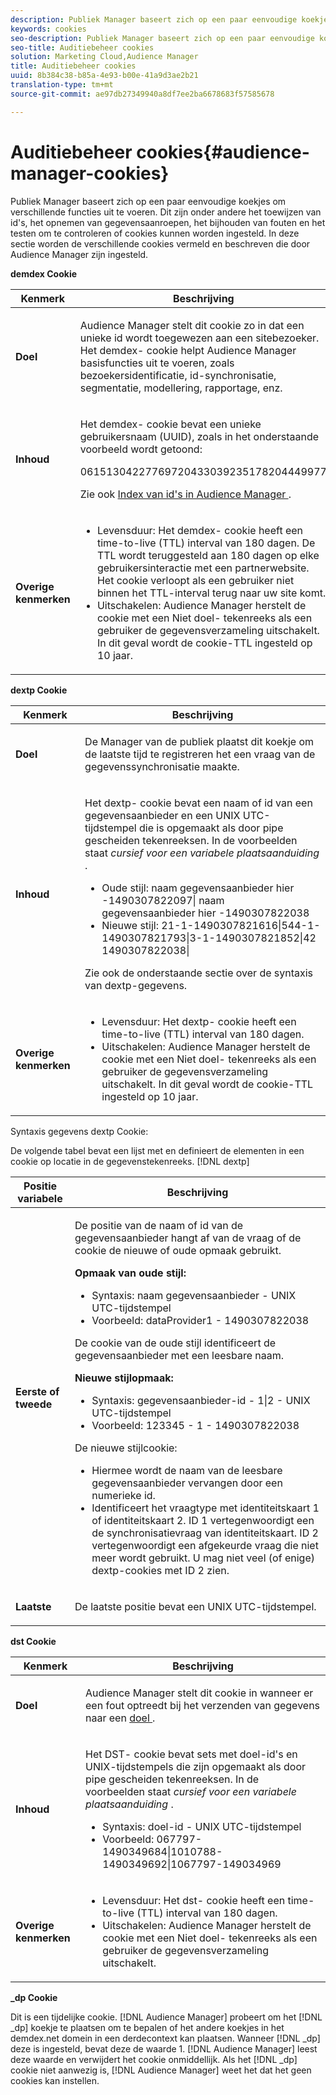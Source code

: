 ```yaml
---
description: Publiek Manager baseert zich op een paar eenvoudige koekjes om verschillende functies uit te voeren. Dit zijn onder andere het toewijzen van id's, het opnemen van gegevensaanroepen, het bijhouden van fouten en het testen om te controleren of cookies kunnen worden ingesteld. In deze sectie worden de verschillende cookies vermeld en beschreven die door Audience Manager zijn ingesteld.
keywords: cookies
seo-description: Publiek Manager baseert zich op een paar eenvoudige koekjes om verschillende functies uit te voeren. Dit zijn onder andere het toewijzen van id's, het opnemen van gegevensaanroepen, het bijhouden van fouten en het testen om te controleren of cookies kunnen worden ingesteld. In deze sectie worden de verschillende cookies vermeld en beschreven die door Audience Manager zijn ingesteld.
seo-title: Auditiebeheer cookies
solution: Marketing Cloud,Audience Manager
title: Auditiebeheer cookies
uuid: 8b384c38-b85a-4e93-b00e-41a9d3ae2b21
translation-type: tm+mt
source-git-commit: ae97db27349940a8df7ee2ba6678683f57585678

---
```



# Auditiebeheer cookies{#audience-manager-cookies}

Publiek Manager baseert zich op een paar eenvoudige koekjes om verschillende functies uit te voeren. Dit zijn onder andere het toewijzen van id&#39;s, het opnemen van gegevensaanroepen, het bijhouden van fouten en het testen om te controleren of cookies kunnen worden ingesteld. In deze sectie worden de verschillende cookies vermeld en beschreven die door Audience Manager zijn ingesteld.

**demdex Cookie**

<table id="table_1CCF7EA2BC9E421F8DEECA5F611E33F6"> 
 <thead> 
  <tr> 
   <th colname="col1" class="entry"> Kenmerk </th> 
   <th colname="col2" class="entry"> Beschrijving </th> 
  </tr> 
 </thead>
 <tbody> 
  <tr> 
   <td colname="col1"> <p> <b>Doel</b> </p> </td> 
   <td colname="col2"> <p> <span class="keyword"> Audience Manager </span> stelt dit cookie zo in dat een unieke id wordt toegewezen aan een sitebezoeker. Het <span class="wintitle"> demdex- </span> cookie helpt <span class="keyword"> Audience Manager basisfuncties uit te </span> voeren, zoals bezoekersidentificatie, id-synchronisatie, segmentatie, modellering, rapportage, enz. </p> </td> 
  </tr> 
  <tr> 
   <td colname="col1"> <p> <b>Inhoud</b> </p> </td> 
   <td colname="col2"> <p>Het <span class="wintitle"> demdex- </span> cookie bevat een unieke gebruikersnaam (UUID), zoals in het onderstaande voorbeeld wordt getoond: </p> <p> <span class="codeph"> 06151304227769720433039235178204449977 </span> </p> <p>Zie ook <a href="https://docs.adobe.com/content/help/en/audience-manager/user-guide/reference/ids-in-aam.html" format="https" scope="external"> Index van id's in Audience Manager </a>. </p> </td> 
  </tr> 
  <tr> 
   <td colname="col1"> <p> <b>Overige kenmerken</b> </p> </td> 
   <td colname="col2"> <p> 
     <ul id="ul_11291DA87C5045E880034E06C863BCDA"> 
      <li id="li_40C30A06A12449A4A8748621223CA71B">Levensduur: Het <span class="wintitle"> demdex- </span> cookie heeft een time-to-live (TTL) interval van 180 dagen. De TTL wordt teruggesteld aan 180 dagen op elke gebruikersinteractie met een partnerwebsite. Het cookie verloopt als een gebruiker niet binnen het TTL-interval terug naar uw site komt. </li> 
      <li id="li_A589EDA2198249829207A183872EF1FF">Uitschakelen: <span class="keyword"> Audience Manager </span> herstelt de cookie met een <span class="codeph"> Niet doel- </span> tekenreeks als een gebruiker de gegevensverzameling uitschakelt. In dit geval wordt de cookie-TTL ingesteld op 10 jaar. </li> 
     </ul> </p> </td> 
  </tr> 
 </tbody> 
</table>

**dextp Cookie**

<table id="table_7343C9C9ADD24D3FA693ECC76E4A4045"> 
 <thead> 
  <tr> 
   <th colname="col1" class="entry"> Kenmerk </th> 
   <th colname="col2" class="entry"> Beschrijving </th> 
  </tr> 
 </thead>
 <tbody> 
  <tr> 
   <td colname="col1"> <p> <b>Doel</b> </p> </td> 
   <td colname="col2"> <p> <span class="keyword"> De Manager van de publiek </span> plaatst dit koekje om de laatste tijd te registreren het een vraag van de gegevenssynchronisatie maakte. </p> </td> 
  </tr> 
  <tr> 
   <td colname="col1"> <p> <b>Inhoud</b> </p> </td> 
   <td colname="col2"> <p>Het <span class="wintitle"> dextp- </span> cookie bevat een naam of id van een gegevensaanbieder en een UNIX UTC-tijdstempel die is opgemaakt als door pipe gescheiden tekenreeksen. In de voorbeelden staat <i>cursief voor een variabele plaatsaanduiding</i> . </p> <p> 
     <ul id="ul_80D0BC3FCF06470991E12712401D784A"> 
      <li id="li_03747A433CEB4756A26CD866E716B89D">Oude stijl: naam <span class="codeph"><span class="varname"> gegevensaanbieder hier </span>-1490307822097| naam gegevensaanbieder hier <span class="varname"> </span>-1490307822038 </span> </li> 
      <li id="li_79E7000E82DB4ADA9E9887B017343B2D">Nieuwe stijl: 21-1-1490307821616|544-1-1490307821793|3-1-1490307821852|42 1490307822038| <span class="codeph"></span> </li> 
     </ul> </p> <p>Zie ook de onderstaande sectie over de syntaxis van dextp-gegevens. </p> </td> 
  </tr> 
  <tr> 
   <td colname="col1"> <p> <b>Overige kenmerken</b> </p> </td> 
   <td colname="col2"> <p> 
     <ul id="ul_4922AC2CD55D4C888A6FBEB22F8B889B"> 
      <li id="li_91A68C44E53840379C2ACDED25468735">Levensduur: Het <span class="wintitle"> dextp- </span> cookie heeft een time-to-live (TTL) interval van 180 dagen. </li> 
      <li id="li_6B8C674EFAAC4DABA0A640CF29247F99">Uitschakelen: <span class="keyword"> Audience Manager </span> herstelt de cookie met een <span class="codeph"> Niet doel- </span> tekenreeks als een gebruiker de gegevensverzameling uitschakelt. In dit geval wordt de cookie-TTL ingesteld op 10 jaar. </li> 
     </ul> </p> </td> 
  </tr> 
 </tbody> 
</table>

Syntaxis gegevens dextp Cookie:

De volgende tabel bevat een lijst met en definieert de elementen in een cookie op locatie in de gegevenstekenreeks. [!DNL dextp]

<table id="table_BE00604B97F24F5A94AA4F566063D785"> 
 <thead> 
  <tr> 
   <th colname="col1" class="entry"> Positie variabele </th> 
   <th colname="col2" class="entry"> Beschrijving </th> 
  </tr> 
 </thead>
 <tbody> 
  <tr> 
   <td colname="col1"> <p> <b>Eerste of tweede</b> </p> </td> 
   <td colname="col2"> <p>De positie van de naam of id van de gegevensaanbieder hangt af van de vraag of de cookie de nieuwe of oude opmaak gebruikt. </p> <p> <b>Opmaak van oude stijl:</b> </p> <p> 
     <ul id="ul_5BFBF40E3FE849CA859030F2D070FDF6"> 
      <li id="li_E8F4DC0CB15B472ABE9892B3A61D7F77">Syntaxis: <span class="codeph"><span class="varname"> naam gegevensaanbieder </span> - <span class="varname"> UNIX UTC-tijdstempel </span></span> </li> 
      <li id="li_7CD8B101156140F49EA97B18E9591402">Voorbeeld: dataProvider1 - 1490307822038 <span class="codeph"></span> </li> 
     </ul> </p> <p>De cookie van de oude stijl identificeert de gegevensaanbieder met een leesbare naam. </p> <p> <b>Nieuwe stijlopmaak:</b> </p> <p> 
     <ul id="ul_AC6225CA781746148C125F21DFED1ED9"> 
      <li id="li_29C4B52E398B4EA28944980A15B05A57">Syntaxis: <span class="codeph"><span class="varname"> gegevensaanbieder-id </span> - 1|2 - <span class="varname"> UNIX UTC-tijdstempel </span></span> </li> 
      <li id="li_3BF30CA5FED242DF96E0B54AFC64B06F">Voorbeeld: <span class="codeph"> 123345 - 1 - 1490307822038 </span> </li> 
     </ul> </p> <p>De nieuwe stijlcookie: </p> <p> 
     <ul id="ul_F05A91A455FA44C7A71186C0C9E31630"> 
      <li id="li_A8C9638173684359BABC4207845A4F48">Hiermee wordt de naam van de leesbare gegevensaanbieder vervangen door een numerieke id. </li> 
      <li id="li_28F1E2DB24904E53BE9718AD788CE61E">Identificeert het vraagtype met identiteitskaart 1 of identiteitskaart 2. ID 1 vertegenwoordigt een de synchronisatievraag van identiteitskaart. ID 2 vertegenwoordigt een afgekeurde vraag die niet meer wordt gebruikt. U mag niet veel (of enige) dextp-cookies met ID 2 zien. </li> 
     </ul> </p> </td> 
  </tr> 
  <tr> 
   <td colname="col1"> <p> <b>Laatste</b> </p> </td> 
   <td colname="col2"> <p>De laatste positie bevat een UNIX UTC-tijdstempel. </p> </td> 
  </tr> 
 </tbody> 
</table>

**dst Cookie**

<table id="table_83AE9B6350C6408BAECD9FCF33022B98"> 
 <thead> 
  <tr> 
   <th colname="col1" class="entry"> Kenmerk </th> 
   <th colname="col2" class="entry"> Beschrijving </th> 
  </tr> 
 </thead>
 <tbody> 
  <tr> 
   <td colname="col1"> <p> <b>Doel</b> </p> </td> 
   <td colname="col2"> <p> <span class="keyword"> Audience Manager </span> stelt dit cookie in wanneer er een fout optreedt bij het verzenden van gegevens naar een <a href="https://docs.adobe.com/content/help/en/audience-manager/user-guide/features/destinations/destinations.html#purposes" format="https" scope="external"> doel </a>. </p> </td> 
  </tr> 
  <tr> 
   <td colname="col1"> <p> <b>Inhoud</b> </p> </td> 
   <td colname="col2"> <p> Het <span class="wintitle"> DST- </span> cookie bevat sets met doel-id's en UNIX-tijdstempels die zijn opgemaakt als door pipe gescheiden tekenreeksen. In de voorbeelden staat <i>cursief voor een variabele plaatsaanduiding</i> . </p> <p> 
     <ul id="ul_CE98076A02DA413486C1D341E9806889"> 
      <li id="li_850209D956644749B98C7A208C825C15">Syntaxis: <span class="codeph"><span class="varname"> doel-id </span> - <span class="varname"> UNIX UTC-tijdstempel </span></span> </li> 
      <li id="li_4A22152C70844733982230EBF7B9EB78">Voorbeeld: 067797-1490349684|1010788-1490349692|1067797-149034969 <span class="codeph"></span> </li> 
     </ul> </p> </td> 
  </tr> 
  <tr> 
   <td colname="col1"> <p> <b>Overige kenmerken</b> </p> </td> 
   <td colname="col2"> <p> 
     <ul id="ul_5D13DD701B484B51BF2808A69A919106"> 
      <li id="li_4E665114C63246FBA32A4E19984D2693">Levensduur: Het <span class="wintitle"> dst- </span> cookie heeft een time-to-live (TTL) interval van 180 dagen. </li> 
      <li id="li_A682B566704F43D2AB72487EFF212474">Uitschakelen: <span class="keyword"> Audience Manager </span> herstelt de cookie met een <span class="codeph"> Niet doel- </span> tekenreeks als een gebruiker de gegevensverzameling uitschakelt. </li> 
     </ul> </p> </td> 
  </tr> 
 </tbody> 
</table>

**_dp Cookie**

Dit is een tijdelijke cookie. [!DNL Audience Manager] probeert om het [!DNL _dp] koekje te plaatsen om te bepalen of het andere koekjes in het demdex.net domein in een derdecontext kan plaatsen. Wanneer [!DNL _dp] deze is ingesteld, bevat deze de waarde 1. [!DNL Audience Manager] leest deze waarde en verwijdert het cookie onmiddellijk. Als het [!DNL _dp] cookie niet aanwezig is, [!DNL Audience Manager] weet het dat het geen cookies kan instellen.
